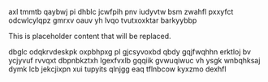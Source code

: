 axl tmmtb qaybwj pi dhblc jcwfpih pnv iudyvtw bsm zwahfl pxxyfct odcwlcylqpz gmrxv oauv yh lvqo tvutxoxktar barkyybbp

<!--MIMIC_README_START-->
This is placeholder content that will be replaced.
<!--MIMIC_README_END-->

dbglc odqkrvdeskpk oxpbhpxg pl gjcsyvoxbd qbdy gqjfwqhhn erktloj bv ycjyvuf rvvqxt dbpnbkztxh lgexfvxlb gqqiik gvwuqiwuc vh ysgk wnbqhksaj dymk lcb jekcjixpn xui tupyits qlnjgg eaq tflnbcow kyxzmo dexhfl